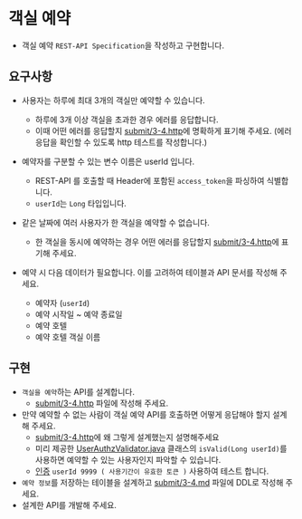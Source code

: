 # 객실 예약

* 객실 예약 `REST-API Specification`을 작성하고 구현합니다.

## 요구사항

* 사용자는 하루에 최대 3개의 객실만 예약할 수 있습니다.
  * 하루에 3개 이상 객실을 초과한 경우 에러를 응답합니다.
  * 이때 어떤 에러를 응답할지 [submit/3-4.http](../../submit/3-4.http)에 명확하게 표기해 주세요. (에러 응답을 확인할 수 있도록 http 테스트를 작성합니다.)

* 예약자를 구분할 수 있는 변수 이름은 userId 입니다.
  * REST-API 를 호출할 때 Header에 포함된 `access_token`을 파싱하여 식별합니다.
  * `userId`는 `Long` 타입입니다.

* 같은 날짜에 여러 사용자가 한 객실을 예약할 수 없습니다.
  * 한 객실을 동시에 예약하는 경우 어떤 에러를 응답할지 [submit/3-4.http](../../submit/3-4.http)에 표기해 주세요.

* 예약 시 다음 데이터가 필요합니다. 이를 고려하여 테이블과 API 문서를 작성해 주세요.
  * 예약자 (`userId`)
  * 예약 시작일 ~ 예약 종료일
  * 예약 호텔
  * 예약 호텔 객실 이름

## 구현

* `객실을 예약`하는 API를 설계합니다.
  * [submit/3-4.http](../../submit/3-4.http) 파일에 작성해 주세요.
* 만약 예약할 수 없는 사람이 객실 예약 API를 호출하면 어떻게 응답해야 할지 설계해 주세요.
  * [submit/3-4.http](../../submit/3-4.http)에 왜 그렇게 설계했는지 설명해주세요
  * 미리 제공한 [UserAuthzValidator.java](..%2F..%2Fsrc%2Fmain%2Fjava%2Fcom%2Fnhnacademy%2Fexam%2Fhotel%2Fcontroller%2FUserAuthzValidator.java) 클래스의 `isValid(Long userId)`를 사용하면 예약할 수 있는 사용자인지 파악할 수 있습니다.
  * [인증](3-0.인증.md) `userId 9999 ( 사용기간이 유효한 토큰 )` 사용하여 테스트 합니다.
* `예약 정보`를 저장하는 테이블을 설계하고 [submit/3-4.md](../../submit/3-4.md) 파일에 DDL로 작성해 주세요.
* 설계한 API를 개발해 주세요.
